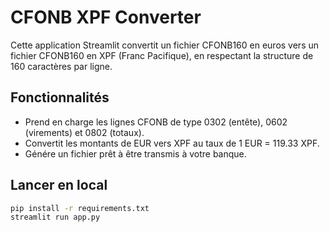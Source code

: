 # CFONB XPF Converter

Cette application Streamlit convertit un fichier CFONB160 en euros vers un fichier CFONB160 en XPF (Franc Pacifique), en respectant la structure de 160 caractères par ligne.

## Fonctionnalités
- Prend en charge les lignes CFONB de type 0302 (entête), 0602 (virements) et 0802 (totaux).
- Convertit les montants de EUR vers XPF au taux de 1 EUR = 119.33 XPF.
- Génére un fichier prêt à être transmis à votre banque.

## Lancer en local
```bash
pip install -r requirements.txt
streamlit run app.py
